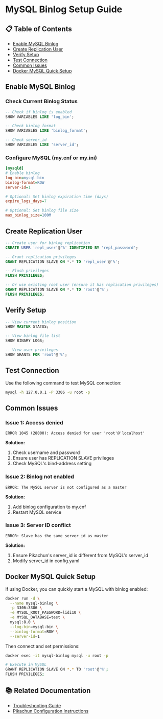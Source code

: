 # MySQL Binlog Setup Guide

## 📋 Table of Contents

- [Enable MySQL Binlog](#enable-mysql-binlog)
- [Create Replication User](#create-replication-user)
- [Verify Setup](#verify-setup)
- [Test Connection](#test-connection)
- [Common Issues](#common-issues)
- [Docker MySQL Quick Setup](#docker-mysql-quick-setup)

## Enable MySQL Binlog

### Check Current Binlog Status

```sql
-- Check if binlog is enabled
SHOW VARIABLES LIKE 'log_bin';

-- Check binlog format
SHOW VARIABLES LIKE 'binlog_format';

-- Check server_id
SHOW VARIABLES LIKE 'server_id';
```

### Configure MySQL (my.cnf or my.ini)

```ini
[mysqld]
# Enable binlog
log-bin=mysql-bin
binlog-format=ROW
server-id=1

# Optional: Set binlog expiration time (days)
expire_logs_days=7

# Optional: Set binlog file size
max_binlog_size=100M
```

## Create Replication User

```sql
-- Create user for binlog replication
CREATE USER 'repl_user'@'%' IDENTIFIED BY 'repl_password';

-- Grant replication privileges
GRANT REPLICATION SLAVE ON *.* TO 'repl_user'@'%';

-- Flush privileges
FLUSH PRIVILEGES;

-- Or use existing root user (ensure it has replication privileges)
GRANT REPLICATION SLAVE ON *.* TO 'root'@'%';
FLUSH PRIVILEGES;
```

## Verify Setup

```sql
-- View current binlog position
SHOW MASTER STATUS;

-- View binlog file list
SHOW BINARY LOGS;

-- View user privileges
SHOW GRANTS FOR 'root'@'%';
```

## Test Connection

Use the following command to test MySQL connection:

```bash
mysql -h 127.0.0.1 -P 3306 -u root -p
```

## Common Issues

### Issue 1: Access denied

```
ERROR 1045 (28000): Access denied for user 'root'@'localhost'
```

**Solution:**
1. Check username and password
2. Ensure user has REPLICATION SLAVE privileges
3. Check MySQL's bind-address setting

### Issue 2: Binlog not enabled

```
ERROR: The MySQL server is not configured as a master
```

**Solution:**
1. Add binlog configuration to my.cnf
2. Restart MySQL service

### Issue 3: Server ID conflict

```
ERROR: Slave has the same server_id as master
```

**Solution:**
1. Ensure Pikachun's server_id is different from MySQL's server_id
2. Modify server_id in config.yaml

## Docker MySQL Quick Setup

If using Docker, you can quickly start a MySQL with binlog enabled:

```bash
docker run -d \
  --name mysql-binlog \
  -p 3306:3306 \
  -e MYSQL_ROOT_PASSWORD=lidi10 \
  -e MYSQL_DATABASE=test \
  mysql:8.0 \
  --log-bin=mysql-bin \
  --binlog-format=ROW \
  --server-id=1
```

Then connect and set permissions:

```bash
docker exec -it mysql-binlog mysql -u root -p

# Execute in MySQL
GRANT REPLICATION SLAVE ON *.* TO 'root'@'%';
FLUSH PRIVILEGES;
```

## 📚 Related Documentation

- [Troubleshooting Guide](TROUBLESHOOTING.md)
- [Pikachun Configuration Instructions](README_EN.md#configuration-instructions)
